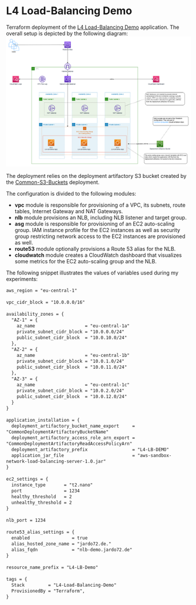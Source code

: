 # L4 Load-Balancing Demo
Terraform deployment of the [L4 Load-Balancing Demo](../../L4-Load-Balancing) application. The overall setup is depicted by the following diagram:
![application-diagram](./diagram.png)

The deployment relies on the deployment artifactory S3 bucket created by the [Common-S3-Buckets](../../Common-S3-Buckets) deployment.

The configuration is divided to the following modules:
* **vpc** module is responsible for provisioning of a VPC, its subnets, route tables, Internet Gateway and NAT Gateways.
* **nlb** module provisions an NLB, including NLB listener and target group.
* **asg** module is responsible for provisioning of an EC2 auto-scaling group. IAM instance profile for the EC2 instances as well as security group restricting network access to the EC2 instances are provisioned as well.
* **route53** module optionally provisions a Route 53 alias for the NLB.
* **cloudwatch** module creates a CloudWatch dashboard that visualizes some metrics for the EC2 auto-scaling group and the NLB.

The following snippet illustrates the values of variables used during my experiments:

```hcl
aws_region = "eu-central-1"

vpc_cidr_block = "10.0.0.0/16"

availability_zones = {
  "AZ-1" = {
    az_name                   = "eu-central-1a"
    private_subnet_cidr_block = "10.0.0.0/24"
    public_subnet_cidr_block  = "10.0.10.0/24"
  },
  "AZ-2" = {
    az_name                   = "eu-central-1b"
    private_subnet_cidr_block = "10.0.1.0/24"
    public_subnet_cidr_block  = "10.0.11.0/24"
  },
  "AZ-3" = {
    az_name                   = "eu-central-1c"
    private_subnet_cidr_block = "10.0.2.0/24"
    public_subnet_cidr_block  = "10.0.12.0/24"
  }
}

application_installation = {
  deployment_artifactory_bucket_name_export     = "CommonDeploymentArtifactoryBucketName"
  deployment_artifactory_access_role_arn_export = "CommonDeploymentArtifactoryReadAccessPolicyArn"
  deployment_artifactory_prefix                 = "L4-LB-DEMO"
  application_jar_file                          = "aws-sandbox-network-load-balancing-server-1.0.jar"
}

ec2_settings = {
  instance_type       = "t2.nano"
  port                = 1234
  healthy_threshold   = 2
  unhealthy_threshold = 2
}

nlb_port = 1234

route53_alias_settings = {
  enabled                = true
  alias_hosted_zone_name = "jardo72.de."
  alias_fqdn             = "nlb-demo.jardo72.de"
}

resource_name_prefix = "L4-LB-Demo"

tags = {
  Stack         = "L4-Load-Balancing-Demo"
  ProvisionedBy = "Terraform",
}

```
